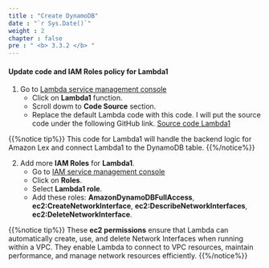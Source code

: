 ```yaml
---
title : "Create DynamoDB"
date : "`r Sys.Date()`"
weight : 2
chapter : false
pre : " <b> 3.3.2 </b> "
---
```



#### Update code and IAM Roles policy for Lambda1 
1. Go to [Lambda service management console](https://ap-southeast-2.console.aws.amazon.com/lambda/home)
   + Click on **Lambda1** function.
   + Scroll dowm to **Code Source** section.
   + Replace the default Lambda code with this code. I will put the source code under the following GitHub link.
     [Source code Lambda1](https://ap-southeast-2.console.aws.amazon.com/lambda/home)

{{%notice tip%}}
This code for Lambda1 will handle the backend logic for Amazon Lex and connect Lambda1 to the DynamoDB table.
{{%/notice%}}

2. Add more **IAM Roles** for **Lambda1**.
   + Go to [IAM service management console](https://us-east-1.console.aws.amazon.com/iam/home)
   + Click on **Roles**.
   + Select **Lambda1 role**.
   + Add these roles: **AmazonDynamoDBFullAccess**, **ec2:CreateNetworkInterface**, **ec2:DescribeNetworkInterfaces**, **ec2:DeleteNetworkInterface**.

{{%notice tip%}}
These **ec2 permissions** ensure that Lambda can automatically create, use, and delete Network Interfaces when running within a VPC. They enable Lambda to connect to VPC resources, maintain performance, and manage network resources efficiently.
{{%/notice%}}




